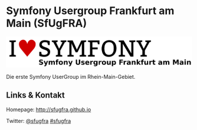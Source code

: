 # Symfony Usergroup Frankfurt am Main (SfUgFRA)
![Symfony Usergroup Frankfurt am Main](./sfugfra.logo.png)


Die erste Symfony UserGroup im Rhein-Main-Gebiet.


## Links &amp; Kontakt

Homepage: <http://sfugfra.github.io>



Twitter: [@sfugfra](https://twitter.com/@sfugfra) [#sfugfra](https://twitter.com/search?q=%23sfugfra)









